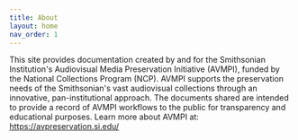 ```yaml
---
title: About
layout: home
nav_order: 1
---
```


This site provides documentation created by and for the Smithsonian Institution's Audiovisual Media Preservation Initiative (AVMPI), funded by the National Collections Program (NCP). AVMPI supports the preservation needs of the Smithsonian's vast audiovisual collections through an innovative, pan-institutional approach. The documents shared are intended to provide a record of AVMPI workflows to the public for transparency and educational purposes. Learn more about AVMPI at: https://avpreservation.si.edu/
